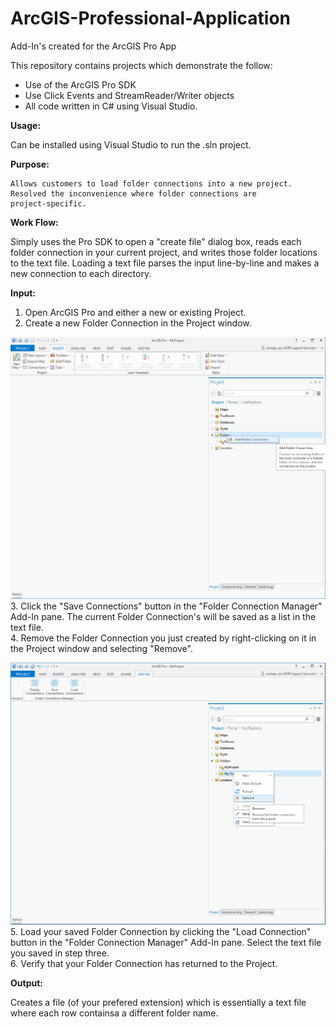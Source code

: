 # ArcGIS-Professional-Application
Add-In's created for the ArcGIS Pro App

This repository contains projects which demonstrate the follow:
* Use of the ArcGIS Pro SDK
* Use Click Events and StreamReader/Writer objects
* All code written in C# using Visual Studio.

**Usage:**
  
   Can be installed using Visual Studio to run the .sln project.
    
**Purpose:**

    Allows customers to load folder connections into a new project.
    Resolved the inconvenience where folder connections are 
    project-specific.
    
**Work Flow:**

   Simply uses the Pro SDK to open a "create file" dialog box,
   reads each folder connection in your current project, and
   writes those folder locations to the text file. Loading
   a text file parses the input line-by-line and makes a new
   connection to each directory.
    
**Input:**

   1. Open ArcGIS Pro and either a new or existing Project.  
   2. Create a new Folder Connection in the Project window.

   ![UI](Images/FolderConnect.png)
   3. Click the "Save Connections" button in the "Folder Connection Manager" 
   Add-In pane. The current Folder Connection's will be saved as a list 
   in the text file.  
   4. Remove the Folder Connection you just created by right-clicking on it in 
   the Project window and selecting "Remove".

   ![UI](Images/RemoveFolder.png)  
   5. Load your saved Folder Connection by clicking the "Load Connection" button 
   in the "Folder Connection Manager" Add-In pane. Select the text file you 
   saved in step three.  
   6. Verify that your Folder Connection has returned to the Project.  
    
**Output:**

   Creates a file (of your prefered extension) which is essentially
   a text file where each row containsa a different folder name.
